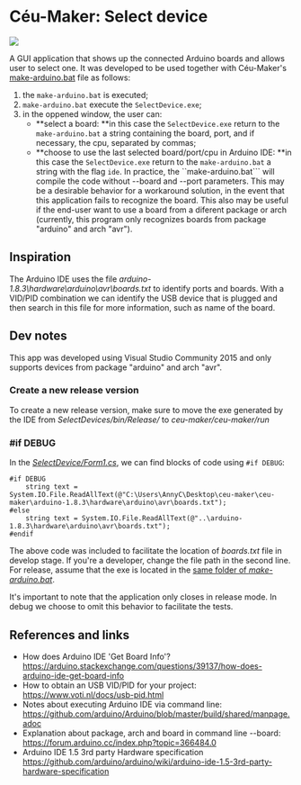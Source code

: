 # Céu-Maker: Select device

![](https://uploaddeimagens.com.br/images/001/431/237/full/ceu-maker-select-device.png?1527049668)

A GUI application that shows up the connected Arduino boards and allows user to select one. It was developed to be used together with Céu-Maker's [make-arduino.bat](https://github.com/fsantanna/ceu-maker/blob/master/ceu-maker/run/make-arduino.bat) file as follows:

1. the ```make-arduino.bat``` is executed;
2. ```make-arduino.bat``` execute the ```SelectDevice.exe```;
3. in the oppened window, the user can:
    - **select a board: **in this case the ```SelectDevice.exe``` return to the ```make-arduino.bat``` a string containing the board, port, and if necessary, the cpu, separated by commas;
    - **choose to use the last selected board/port/cpu in Arduino IDE: **in this case the ```SelectDevice.exe``` return to the ```make-arduino.bat``` a string with the flag ```ide```. In practice, the ``make-arduino.bat``` will compile the code without --board and --port parameters. This may be a desirable behavior for a workaround solution, in the event that this application fails to recognize the board. This also may be useful if the end-user want to use a board from a diferent package or arch (currently, this program only recognizes boards from package "arduino" and arch "avr").

## Inspiration 
The Arduino IDE uses the file *arduino-1.8.3\hardware\arduino\avr\boards.txt* to identify ports and boards. With a VID/PID combination we can identify the USB device that is plugged and then search in this file for more information, such as name of the board.

## Dev notes
This app was developed using Visual Studio Community 2015 and only supports devices from package "arduino" and arch "avr".

### Create a new release version
To create a new release version, make sure to move the exe generated by the IDE from *SelectDevices/bin/Release/* to *ceu-maker/ceu-maker/run*

### #if DEBUG
In the [*SelectDevice/Form1.cs*](https://github.com/AnnyCaroline/ceu-maker-gsoc/blob/master/SelectDevice/SelectDevice/Form1.cs), we can find blocks of code using ```#if DEBUG```:

```
#if DEBUG
    string text = System.IO.File.ReadAllText(@"C:\Users\AnnyC\Desktop\ceu-maker\ceu-maker\arduino-1.8.3\hardware\arduino\avr\boards.txt");
#else
    string text = System.IO.File.ReadAllText(@"..\arduino-1.8.3\hardware\arduino\avr\boards.txt");
#endif
```
The above code was included to facilitate the location of *boards.txt* file in develop stage. If you're a developer, change the file path in the second line.  
For release, assume that the exe is located in the [same folder of *make-arduino.bat*](https://github.com/AnnyCaroline/ceu-maker/tree/master/ceu-maker/run). 

It's important to note that the application only closes in release mode. In debug we choose to omit this behavior to facilitate the tests. 

## References and links
- How does Arduino IDE 'Get Board Info'?  
https://arduino.stackexchange.com/questions/39137/how-does-arduino-ide-get-board-info
- How to obtain an USB VID/PID for your project:  
https://www.voti.nl/docs/usb-pid.html
- Notes about executing Arduino IDE via command line:
https://github.com/arduino/Arduino/blob/master/build/shared/manpage.adoc
- Explanation about package, arch and board in command line --board:  
https://forum.arduino.cc/index.php?topic=366484.0
- Arduino IDE 1.5 3rd party Hardware specification
https://github.com/arduino/arduino/wiki/arduino-ide-1.5-3rd-party-hardware-specification